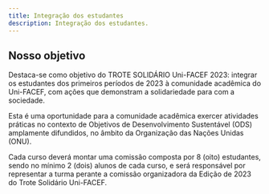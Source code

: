 ```yaml
---
title: Integração dos estudantes
description: Integração dos estudantes.
---
```


## Nosso objetivo

Destaca-se como objetivo do TROTE SOLIDÁRIO Uni-FACEF 2023: integrar os estudantes dos primeiros períodos de 2023 à comunidade acadêmica do Uni-FACEF, com ações que demonstram a solidariedade para com a sociedade.

Esta é uma oportunidade para a comunidade acadêmica exercer atividades práticas no contexto de Objetivos de Desenvolvimento Sustentável (ODS) amplamente difundidos, no âmbito da Organização das Nações Unidas (ONU).

Cada curso deverá montar uma comissão composta por 8 (oito) estudantes, sendo no mínimo 2 (dois) alunos de cada curso, e será responsável por representar a turma perante a comissão organizadora da Edição de 2023 do Trote Solidário Uni-FACEF.

